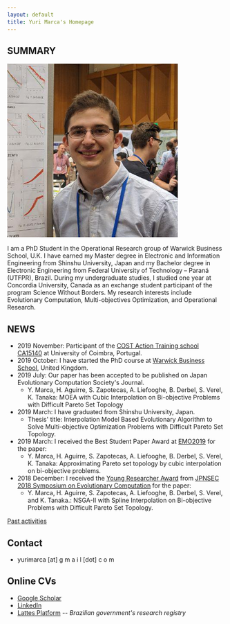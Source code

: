```yaml
---
layout: default
title: Yuri Marca's Homepage
---
```


## SUMMARY

<img class="profile-picture" src="profile-pic.png">

I am a PhD Student in the Operational Research group of Warwick Business School, U.K. I have earned my Master degree in Electronic and Information Engineering from Shinshu University, Japan and my Bachelor degree in Electronic Engineering from Federal University of Technology – Paraná (UTFPR), Brazil. During my undergraduate studies, I studied one year at Concordia University, Canada as an exchange student participant of the program Science Without Borders. My research interests include Evolutionary Computation, Multi-objectives Optimization, and Operational Research.

## NEWS

* 2019 November: Participant of the [COST Action Training school CA15140](https://imappnio.dcs.aber.ac.uk/training-school-2019/training-school-2019) at University of Coimbra, Portugal.
* 2019 October: I have started the PhD course at [Warwick Business School](https://www.wbs.ac.uk/courses/doctoral/phd/), United Kingdom.
* 2019 July: Our paper has been accepted to be published on Japan Evolutionary Computation Society's Journal.
  * Y. Marca, H. Aguirre, S. Zapotecas, A. Liefooghe, B. Derbel, S. Verel, K. Tanaka: MOEA with Cubic Interpolation on Bi-objective Problems with Difficult Pareto Set Topology
* 2019 March: I have graduated from Shinshu University, Japan.
  * Thesis' title: Interpolation Model Based Evolutionary Algorithm to Solve Multi-objective Optimization Problems with Difficult Pareto Set Topology.
* 2019 March: I received the Best Student Paper Award at [EMO2019](https://www.emo2019.org/) for the paper:
  * Y. Marca, H. Aguirre, S. Zapotecas, A. Liefooghe, B. Derbel, S. Verel, K. Tanaka: Approximating Pareto set topology by cubic interpolation on bi-objective problems.
* 2018 December: I received the [Young Researcher Award](http://www.ieee-jp.org/section/tokyo/chapter/CIS-11/index.php?TopPage-J%2FYRA-J%2F2018#v11d4fc5) from [JPNSEC 2018 Symposium on Evolutionary Computation](http://www.jpnsec.org/symposium201803.html) for the paper:
  * Y. Marca, H. Aguirre, S. Zapotecas, A. Liefooghe, B. Derbel, S. Verel, and K. Tanaka.: NSGA-II with Spline Interpolation on Bi-objective Problems with Difficult Pareto Set Topology.

[Past activities](pastnews.md)

## Contact

* yurimarca [at] g m a i l [dot] c o m

## Online CVs

* [Google Scholar](https://scholar.google.com/citations?user=YBoCAToAAAAJ&hl=en)
* [LinkedIn](https://www.linkedin.com/in/yurimarca/)
* [Lattes Platform](http://lattes.cnpq.br/3992305361737583) -- *Brazilian government's research registry*
